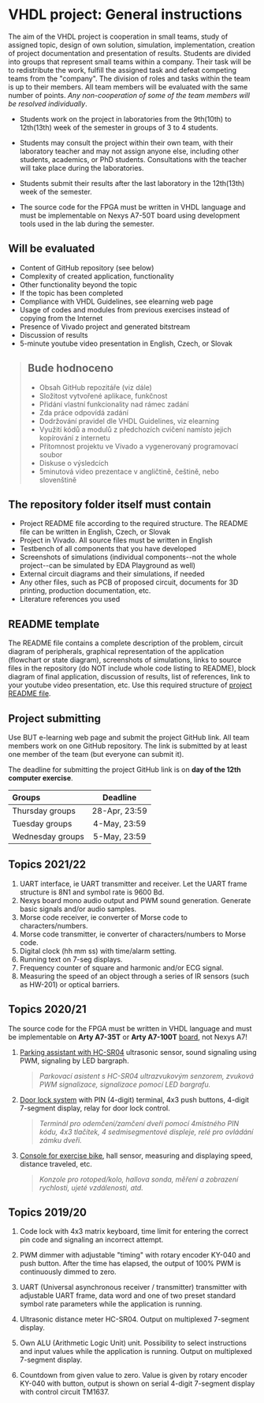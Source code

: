 # VHDL project: General instructions

The aim of the VHDL project is cooperation in small teams, study of assigned topic, design of own solution, simulation, implementation, creation of project documentation and presentation of results. Students are divided into groups that represent small teams within a company. Their task will be to redistribute the work, fulfill the assigned task and defeat competing teams from the "company". The division of roles and tasks within the team is up to their members. All team members will be evaluated with the same number of points. *Any non-cooperation of some of the team members will be resolved individually*.

* Students work on the project in laboratories from the 9th(10th) to 12th(13th) week of the semester in groups of 3 to 4 students.

* Students may consult the project within their own team, with their laboratory teacher and may not assign anyone else, including other students, academics, or PhD students. Consultations with the teacher will take place during the laboratories.

* Students submit their results after the last laboratory in the 12th(13th) week of the semester.

* The source code for the FPGA must be written in VHDL language and must be implementable on Nexys A7-50T board using development tools used in the lab during the semester.

## Will be evaluated

* Content of GitHub repository (see below)
* Complexity of created application, functionality
* Other functionality beyond the topic
* If the topic has been completed
* Compliance with VHDL Guidelines, see elearning web page
* Usage of codes and modules from previous exercises instead of copying from the Internet
* Presence of Vivado project and generated bitstream
* Discussion of results
* 5-minute youtube video presentation in English, Czech, or Slovak

> ## Bude hodnoceno
>
> * Obsah GitHub repozitáře (viz dále)
> * Složitost vytvořené aplikace, funkčnost
> * Přidání vlastní funkcionality nad rámec zadání
> * Zda práce odpovídá zadání
> * Dodržování pravidel dle VHDL Guidelines, viz elearning
> * Využití kódů a modulů z předchozích cvičení namísto jejich kopírování z internetu
> * Přítomnost projektu ve Vivado a vygenerovaný programovací soubor
> * Diskuse o výsledcích
> * 5minutová video prezentace v angličtině, češtině, nebo slovenštině

## The repository folder itself must contain

* Project README file according to the required structure. The README file can be written in English, Czech, or Slovak
* Project in Vivado. All source files must be written in English
* Testbench of all components that you have developed
* Screenshots of simulations (individual components--not the whole project--can be simulated by EDA Playground as well)
* External circuit diagrams and their simulations, if needed
* Any other files, such as PCB of proposed circuit, documents for 3D printing, production documentation, etc.
* Literature references you used

## README template

The README file contains a complete description of the problem, circuit diagram of peripherals, graphical representation of the application (flowchart or state diagram), screenshots of simulations, links to source files in the repository (do NOT include whole code listing to README), block diagram of final application, discussion of results, list of references, link to your youtube video presentation, etc. Use this required structure of [project README file](project.md).

## Project submitting

Use BUT e-learning web page and submit the project GitHub link. All team members work on one GitHub repository. The link is submitted by at least one member of the team (but everyone can submit it).

The deadline for submitting the project GitHub link is on **day of the 12th computer exercise**.

| Groups | Deadline |
| :-- | :-: |
| Thursday groups | 28-Apr, 23:59 |
| Tuesday groups | 4-May, 23:59 |
| Wednesday groups | 5-May, 23:59 |

## Topics 2021/22

1. UART interface, ie UART transmitter and receiver. Let the UART frame structure is 8N1 and symbol rate is 9600 Bd.
2. Nexys board mono audio output and PWM sound generation. Generate basic signals and/or audio samples.
3. Morse code receiver, ie converter of Morse code to characters/numbers.
4. Morse code transmitter, ie converter of characters/numbers to Morse code.
5. Digital clock (hh mm ss) with time/alarm setting.
6. Running text on 7-seg displays.
7. Frequency counter of square and harmonic and/or ECG signal.
8. Measuring the speed of an object through a series of IR sensors (such as HW-201) or optical barriers.

## Topics 2020/21

The source code for the FPGA must be written in VHDL language and must be implementable on **Arty A7-35T** or **Arty A7-100T** [board](https://store.digilentinc.com/arty-a7-artix-7-fpga-development-board/), not Nexys A7!

1. [Parking assistant with HC-SR04](https://github.com/xrysav25/DE1_Parking_assistant) ultrasonic sensor, sound signaling using PWM, signaling by LED bargraph.

   > *Parkovací asistent s HC-SR04 ultrazvukovým senzorem, zvuková PWM signalizace, signalizace pomocí LED bargrafu.*
   >

2. [Door lock system](https://github.com/xcadaj00/DE1_project) with PIN (4-digit) terminal, 4x3 push buttons, 4-digit 7-segment display, relay for door lock control.

   > *Terminál pro odemčení/zamčení dveří pomocí 4místného PIN kódu, 4x3 tlačítek, 4 sedmisegmentové displeje, relé pro ovládání zámku dveří.*
   >

3. [Console for exercise bike](https://github.com/mkousal/Digital-electronics-1-Tachometer), hall sensor, measuring and displaying speed, distance traveled, etc.

   > *Konzole pro rotoped/kolo, hallova sonda, měření a zobrazení rychlosti, ujeté vzdálenosti, atd.*
   >

## Topics 2019/20

1. Code lock with 4x3 matrix keyboard, time limit for entering the correct pin code and signaling an incorrect attempt.

2. PWM dimmer with adjustable "timing" with rotary encoder KY-040 and push button. After the time has elapsed, the output of 100% PWM is continuously dimmed to zero.

3. UART (Universal asynchronous receiver / transmitter) transmitter with adjustable UART frame, data word and one of two preset standard symbol rate parameters while the application is running.

4. Ultrasonic distance meter HC-SR04. Output on multiplexed 7-segment display.

5. Own ALU (Arithmetic Logic Unit) unit. Possibility to select instructions and input values while the application is running. Output on multiplexed 7-segment display.

6. Countdown from given value to zero. Value is given by rotary encoder KY-040 with button, output is shown on serial 4-digit 7-segment display with control circuit TM1637.
